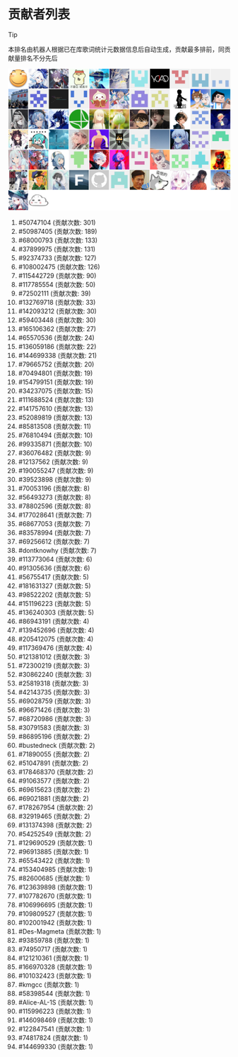 # 贡献者列表

> [!TIP]
> 本排名由机器人根据已在库歌词统计元数据信息后自动生成，贡献最多排前，同贡献量排名不分先后

![贡献者头像画廊](./CONTRIBUTORS.svg)

1. #50747104 (贡献次数: 301)
2. #50987405 (贡献次数: 189)
3. #68000793 (贡献次数: 133)
4. #37899975 (贡献次数: 131)
5. #92374733 (贡献次数: 127)
6. #108002475 (贡献次数: 126)
7. #115442729 (贡献次数: 90)
8. #117785554 (贡献次数: 50)
9. #72502111 (贡献次数: 39)
10. #132769718 (贡献次数: 33)
11. #142093212 (贡献次数: 30)
12. #59403448 (贡献次数: 30)
13. #165106362 (贡献次数: 27)
14. #65570536 (贡献次数: 24)
15. #136059186 (贡献次数: 22)
16. #144699338 (贡献次数: 21)
17. #79665752 (贡献次数: 20)
18. #70494801 (贡献次数: 19)
19. #154799151 (贡献次数: 19)
20. #34237075 (贡献次数: 15)
21. #111688524 (贡献次数: 13)
22. #141757610 (贡献次数: 13)
23. #52089819 (贡献次数: 13)
24. #85813508 (贡献次数: 11)
25. #76810494 (贡献次数: 10)
26. #99335871 (贡献次数: 10)
27. #36076482 (贡献次数: 9)
28. #12137562 (贡献次数: 9)
29. #190055247 (贡献次数: 9)
30. #39523898 (贡献次数: 9)
31. #70053196 (贡献次数: 8)
32. #56493273 (贡献次数: 8)
33. #78802596 (贡献次数: 8)
34. #177028641 (贡献次数: 7)
35. #68677053 (贡献次数: 7)
36. #83578994 (贡献次数: 7)
37. #69256612 (贡献次数: 7)
38. #dontknowhy (贡献次数: 7)
39. #113773064 (贡献次数: 6)
40. #91305636 (贡献次数: 6)
41. #56755417 (贡献次数: 5)
42. #181631327 (贡献次数: 5)
43. #98522202 (贡献次数: 5)
44. #151196223 (贡献次数: 5)
45. #136240303 (贡献次数: 5)
46. #86943191 (贡献次数: 4)
47. #139452696 (贡献次数: 4)
48. #205412075 (贡献次数: 4)
49. #117369476 (贡献次数: 4)
50. #121381012 (贡献次数: 3)
51. #72300219 (贡献次数: 3)
52. #30862240 (贡献次数: 3)
53. #25819318 (贡献次数: 3)
54. #42143735 (贡献次数: 3)
55. #69028759 (贡献次数: 3)
56. #96671426 (贡献次数: 3)
57. #68720986 (贡献次数: 3)
58. #30791583 (贡献次数: 3)
59. #86895196 (贡献次数: 2)
60. #bustedneck (贡献次数: 2)
61. #71890055 (贡献次数: 2)
62. #51047891 (贡献次数: 2)
63. #178468370 (贡献次数: 2)
64. #91063577 (贡献次数: 2)
65. #69615623 (贡献次数: 2)
66. #69021881 (贡献次数: 2)
67. #178267954 (贡献次数: 2)
68. #32919465 (贡献次数: 2)
69. #131374398 (贡献次数: 2)
70. #54252549 (贡献次数: 2)
71. #129690529 (贡献次数: 1)
72. #96913885 (贡献次数: 1)
73. #65543422 (贡献次数: 1)
74. #153404985 (贡献次数: 1)
75. #82600685 (贡献次数: 1)
76. #123639898 (贡献次数: 1)
77. #107782670 (贡献次数: 1)
78. #106996695 (贡献次数: 1)
79. #109809527 (贡献次数: 1)
80. #102001942 (贡献次数: 1)
81. #Des-Magmeta (贡献次数: 1)
82. #93859788 (贡献次数: 1)
83. #74950717 (贡献次数: 1)
84. #121210361 (贡献次数: 1)
85. #166970328 (贡献次数: 1)
86. #101032423 (贡献次数: 1)
87. #kmgcc (贡献次数: 1)
88. #58398544 (贡献次数: 1)
89. #Alice-AL-1S (贡献次数: 1)
90. #115996223 (贡献次数: 1)
91. #146098469 (贡献次数: 1)
92. #122847541 (贡献次数: 1)
93. #74817824 (贡献次数: 1)
94. #144699330 (贡献次数: 1)
